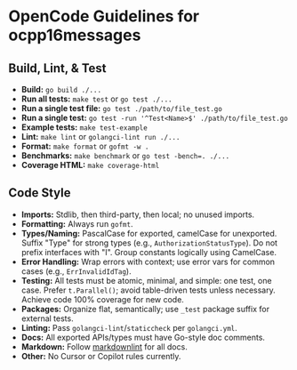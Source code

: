 <!-- Do not modify this file unless explicitly requested. -->
# OpenCode Guidelines for ocpp16messages

## Build, Lint, & Test

- **Build:** `go build ./...`
- **Run all tests:** `make test` or `go test ./...`
- **Run a single test file:** `go test ./path/to/file_test.go`
- **Run a single test:** `go test -run '^Test<Name>$' ./path/to/file_test.go`
- **Example tests:** `make test-example`
- **Lint:** `make lint` or `golangci-lint run ./...`
- **Format:** `make format` or `gofmt -w .`
- **Benchmarks:** `make benchmark` or `go test -bench=. ./...`
- **Coverage HTML:** `make coverage-html`

## Code Style

- **Imports:** Stdlib, then third-party, then local; no unused imports.
- **Formatting:** Always run `gofmt`.
- **Types/Naming:** PascalCase for exported, camelCase for unexported. Suffix "Type" for strong types (e.g., `AuthorizationStatusType`). Do not prefix interfaces with "I". Group constants logically using CamelCase.
- **Error Handling:** Wrap errors with context; use error vars for common cases (e.g., `ErrInvalidIdTag`).
- **Testing:** All tests must be atomic, minimal, and simple: one test, one case. Prefer `t.Parallel()`; avoid table-driven tests unless necessary. Achieve code 100% coverage for new code.
- **Packages:** Organize flat, semantically; use `_test` package suffix for external tests.
- **Linting:** Pass `golangci-lint`/`staticcheck` per `golangci.yml`.
- **Docs:** All exported APIs/types must have Go-style doc comments.
- **Markdown:** Follow [markdownlint](https://github.com/DavidAnson/markdownlint) for all docs.
- **Other:** No Cursor or Copilot rules currently.
